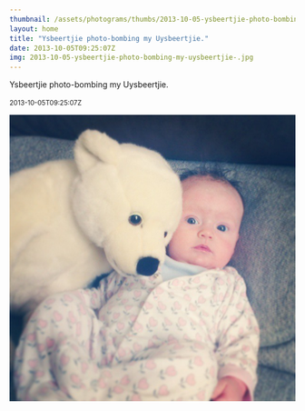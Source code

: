 ```yaml
---
thumbnail: /assets/photograms/thumbs/2013-10-05-ysbeertjie-photo-bombing-my-uysbeertjie-.jpg
layout: home
title: "Ysbeertjie photo-bombing my Uysbeertjie."
date: 2013-10-05T09:25:07Z
img: 2013-10-05-ysbeertjie-photo-bombing-my-uysbeertjie-.jpg
---
```


Ysbeertjie photo-bombing my Uysbeertjie.

<small>2013-10-05T09:25:07Z</small>

![Ysbeertjie photo-bombing my Uysbeertjie.](/assets/photograms/original/2013-10-05-ysbeertjie-photo-bombing-my-uysbeertjie-.jpg)
